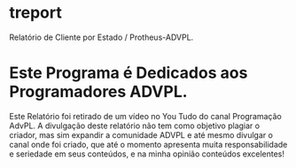 # treport

Relatório de Cliente por Estado / Protheus-ADVPL.

Este Programa é Dedicados aos Programadores ADVPL.
===
 
Este Relatório foi retirado de um vídeo no You Tudo do canal Programação AdvPL.
A divulgação deste relatório não tem como objetivo plagiar o criador, mas sim expandir a comunidade ADVPL e até mesmo divulgar o canal onde foi criado, que até o momento apresenta muita responsabilidade e seriedade em seus conteúdos, e na minha opinião conteúdos excelentes!
 
